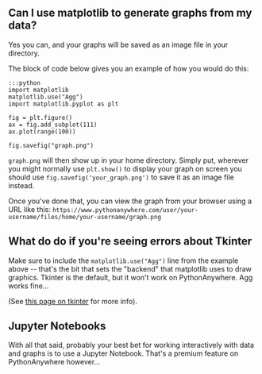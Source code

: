 
<!--
.. title: MatplotLib graphs
.. slug: MatplotLibGraphs
.. date: 2015-05-13 14:35:28 UTC+01:00
.. tags:
.. category:
.. link:
.. description:
.. type: text
-->





## Can I use matplotlib to generate graphs from my data?


Yes you can, and your graphs will be saved as an image file in your directory.

The block of code below gives you an example of how you would do this:

    :::python
    import matplotlib
    matplotlib.use("Agg")
    import matplotlib.pyplot as plt

    fig = plt.figure()
    ax = fig.add_subplot(111)
    ax.plot(range(100))

    fig.savefig("graph.png")



`graph.png` will then show up in your home directory. Simply put, wherever you
might normally use `plt.show()` to display your graph on screen you should use
`fig.savefig('your_graph.png')` to save it as an image file instead.


Once you've done that, you can view the graph from your browser using a URL
like this:
`https://www.pythonanywhere.com/user/your-username/files/home/your-username/graph.png`


## What do do if you're seeing errors about Tkinter

Make sure to include the `matplotlib.use("Agg")` line from the example above --
that's the bit that sets the "backend" that matplotlib uses to draw graphics.
Tkinter is the default, but it won't work on PythonAnywhere.  Agg works fine...

(See [this page on tkinter](/pages/TkinterPygameEtc) for more info).


## Jupyter Notebooks

With all that said, probably your best bet for working interactively with data
and graphs is to use a Jupyter Notebook.  That's a premium feature on
PythonAnywhere however...


